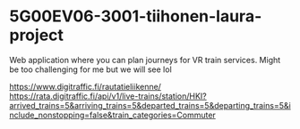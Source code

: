 # 5G00EV06-3001-tiihonen-laura-project

Web application where you can plan journeys for VR train services.
Might be too challenging for me but we will see lol

https://www.digitraffic.fi/rautatieliikenne/
https://rata.digitraffic.fi/api/v1/live-trains/station/HKI?arrived_trains=5&arriving_trains=5&departed_trains=5&departing_trains=5&include_nonstopping=false&train_categories=Commuter
